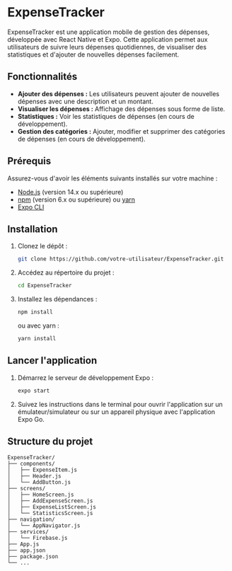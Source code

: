 # ExpenseTracker

ExpenseTracker est une application mobile de gestion des dépenses, développée avec React Native et Expo. Cette application permet aux utilisateurs de suivre leurs dépenses quotidiennes, de visualiser des statistiques et d'ajouter de nouvelles dépenses facilement.

## Fonctionnalités

- **Ajouter des dépenses :** Les utilisateurs peuvent ajouter de nouvelles dépenses avec une description et un montant.
- **Visualiser les dépenses :** Affichage des dépenses sous forme de liste.
- **Statistiques :** Voir les statistiques de dépenses (en cours de développement).
- **Gestion des catégories :** Ajouter, modifier et supprimer des catégories de dépenses (en cours de développement).

## Prérequis

Assurez-vous d'avoir les éléments suivants installés sur votre machine :

- [Node.js](https://nodejs.org/) (version 14.x ou supérieure)
- [npm](https://www.npmjs.com/) (version 6.x ou supérieure) ou [yarn](https://yarnpkg.com/)
- [Expo CLI](https://docs.expo.dev/get-started/installation/)

## Installation

1. Clonez le dépôt :

    ```bash
    git clone https://github.com/votre-utilisateur/ExpenseTracker.git
    ```

2. Accédez au répertoire du projet :

    ```bash
    cd ExpenseTracker
    ```

3. Installez les dépendances :

    ```bash
    npm install
    ```

    ou avec yarn :

    ```bash
    yarn install
    ```

## Lancer l'application

1. Démarrez le serveur de développement Expo :

    ```bash
    expo start
    ```

2. Suivez les instructions dans le terminal pour ouvrir l'application sur un émulateur/simulateur ou sur un appareil physique avec l'application Expo Go.

## Structure du projet

```plaintext
ExpenseTracker/
├── components/
│   ├── ExpenseItem.js
│   ├── Header.js
│   └── AddButton.js
├── screens/
│   ├── HomeScreen.js
│   ├── AddExpenseScreen.js
│   ├── ExpenseListScreen.js
│   └── StatisticsScreen.js
├── navigation/
│   └── AppNavigator.js
├── services/
│   └── Firebase.js
├── App.js
├── app.json
├── package.json
└── ...
